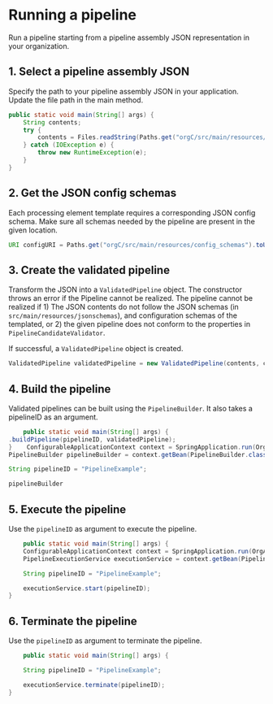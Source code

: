 # Running a pipeline
Run a pipeline starting from a pipeline assembly JSON representation in your organization.

## 1. Select a pipeline assembly JSON
Specify the path to your pipeline assembly JSON in your application. Update the file path in the main method.
```java
public static void main(String[] args) {
    String contents;
    try {
        contents = Files.readString(Paths.get("orgC/src/main/resources/simple_pipeline.json"));
    } catch (IOException e) {
        throw new RuntimeException(e);
    }
}
```
## 2. Get the JSON config schemas
Each processing element template requires a corresponding JSON config schema. Make sure all schemas needed by the pipeline are present in the given location.
```java
URI configURI = Paths.get("orgC/src/main/resources/config_schemas").toUri();
```

## 3. Create the validated pipeline
Transform the JSON into a `ValidatedPipeline` object. The constructor throws an error if the Pipeline cannot be realized. The pipeline cannot be realized if 1) The JSON contents do not follow the JSON schemas (in `src/main/resources/jsonschemas`), and configuration schemas of the templated, or 2) the given pipeline does not conform to the properties in `PipelineCandidateValidator`.

If successful, a `ValidatedPipeline` object is created.
```java
ValidatedPipeline validatedPipeline = new ValidatedPipeline(contents, configURI);
```

## 4. Build the pipeline
Validated pipelines can be built using the `PipelineBuilder`. It also takes a pipelineID as an argument.
```java
    public static void main(String[] args) {
.buildPipeline(pipelineID, validatedPipeline);
}    ConfigurableApplicationContext context = SpringApplication.run(OrgAApplication.class, args);
PipelineBuilder pipelineBuilder = context.getBean(PipelineBuilder.class);

String pipelineID = "PipelineExample";

pipelineBuilder
```

## 5. Execute the pipeline
Use the `pipelineID` as argument to execute the pipeline.
```java
    public static void main(String[] args) {
    ConfigurableApplicationContext context = SpringApplication.run(OrgAApplication.class, args);
    PipelineExecutionService executionService = context.getBean(PipelineExecutionService.class);

    String pipelineID = "PipelineExample";

    executionService.start(pipelineID);
}
```

## 6. Terminate the pipeline
Use the `pipelineID` as argument to terminate the pipeline.
```java
    public static void main(String[] args) {

    String pipelineID = "PipelineExample";

    executionService.terminate(pipelineID);
}
```